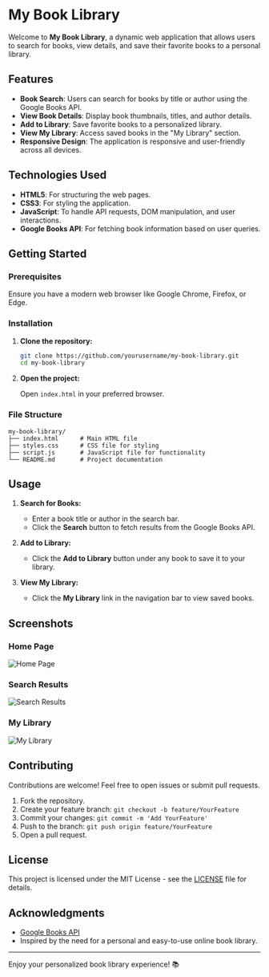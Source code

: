 # My Book Library

Welcome to **My Book Library**, a dynamic web application that allows users to search for books, view details, and save their favorite books to a personal library.

## Features

- **Book Search**: Users can search for books by title or author using the Google Books API.
- **View Book Details**: Display book thumbnails, titles, and author details.
- **Add to Library**: Save favorite books to a personalized library.
- **View My Library**: Access saved books in the "My Library" section.
- **Responsive Design**: The application is responsive and user-friendly across all devices.

## Technologies Used

- **HTML5**: For structuring the web pages.
- **CSS3**: For styling the application.
- **JavaScript**: To handle API requests, DOM manipulation, and user interactions.
- **Google Books API**: For fetching book information based on user queries.

## Getting Started

### Prerequisites

Ensure you have a modern web browser like Google Chrome, Firefox, or Edge.

### Installation

1. **Clone the repository:**

   ```bash
   git clone https://github.com/yourusername/my-book-library.git
   cd my-book-library
   ```

2. **Open the project:**

   Open `index.html` in your preferred browser.

### File Structure

```
my-book-library/
├── index.html      # Main HTML file
├── styles.css      # CSS file for styling
├── script.js       # JavaScript file for functionality
└── README.md       # Project documentation
```

## Usage

1. **Search for Books:**
   - Enter a book title or author in the search bar.
   - Click the **Search** button to fetch results from the Google Books API.

2. **Add to Library:**
   - Click the **Add to Library** button under any book to save it to your library.

3. **View My Library:**
   - Click the **My Library** link in the navigation bar to view saved books.

## Screenshots

### Home Page
![Home Page](screenshots/home.png)

### Search Results
![Search Results](screenshots/search-results.png)

### My Library
![My Library](screenshots/my-library.png)

## Contributing

Contributions are welcome! Feel free to open issues or submit pull requests.

1. Fork the repository.
2. Create your feature branch: `git checkout -b feature/YourFeature`
3. Commit your changes: `git commit -m 'Add YourFeature'`
4. Push to the branch: `git push origin feature/YourFeature`
5. Open a pull request.

## License

This project is licensed under the MIT License - see the [LICENSE](LICENSE) file for details.

## Acknowledgments

- [Google Books API](https://developers.google.com/books)
- Inspired by the need for a personal and easy-to-use online book library.

---

Enjoy your personalized book library experience! 📚
